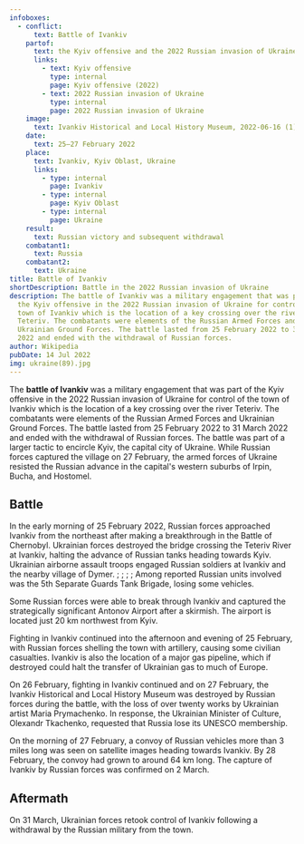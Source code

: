 ```yaml
---
infoboxes:
  - conflict:
      text: Battle of Ivankiv
    partof:
      text: the Kyiv offensive and the 2022 Russian invasion of Ukraine
      links:
        - text: Kyiv offensive
          type: internal
          page: Kyiv offensive (2022)
        - text: 2022 Russian invasion of Ukraine
          type: internal
          page: 2022 Russian invasion of Ukraine
    image:
      text: Ivankiv Historical and Local History Museum, 2022-06-16 (1).jpg
    date:
      text: 25–27 February 2022
    place:
      text: Ivankiv, Kyiv Oblast, Ukraine
      links:
        - type: internal
          page: Ivankiv
        - type: internal
          page: Kyiv Oblast
        - type: internal
          page: Ukraine
    result:
      text: Russian victory and subsequent withdrawal
    combatant1:
      text: Russia
    combatant2:
      text: Ukraine
title: Battle of Ivankiv
shortDescription: Battle in the 2022 Russian invasion of Ukraine
description: The battle of Ivankiv was a military engagement that was part of
  the Kyiv offensive in the 2022 Russian invasion of Ukraine for control of the
  town of Ivankiv which is the location of a key crossing over the river
  Teteriv. The combatants were elements of the Russian Armed Forces and
  Ukrainian Ground Forces. The battle lasted from 25 February 2022 to 31 March
  2022 and ended with the withdrawal of Russian forces.
author: Wikipedia
pubDate: 14 Jul 2022
img: ukraine(89).jpg
---
```


The **battle of Ivankiv** was a military engagement that was part of the Kyiv offensive in the 2022 Russian invasion of Ukraine for control of the town of Ivankiv which is the location of a key crossing over the river Teteriv. The combatants were elements of the Russian Armed Forces and Ukrainian Ground Forces. The battle lasted from 25 February 2022 to 31 March 2022 and ended with the withdrawal of Russian forces. The battle was part of a larger tactic to encircle Kyiv, the capital city of Ukraine. While Russian forces captured the village on 27 February, the armed forces of Ukraine resisted the Russian advance in the capital's western suburbs of Irpin, Bucha, and Hostomel.

## Battle

In the early morning of 25 February 2022, Russian forces approached Ivankiv from the northeast after making a breakthrough in the Battle of Chernobyl. Ukrainian forces destroyed the bridge crossing the Teteriv River at Ivankiv, halting the advance of Russian tanks heading towards Kyiv. Ukrainian airborne assault troops engaged Russian soldiers at Ivankiv and the nearby village of Dymer. ; ; ; ; Among reported Russian units involved was the 5th Separate Guards Tank Brigade, losing some vehicles.

Some Russian forces were able to break through Ivankiv and captured the strategically significant Antonov Airport after a skirmish. The airport is located just 20 km northwest from Kyiv.

Fighting in Ivankiv continued into the afternoon and evening of 25 February, with Russian forces shelling the town with artillery, causing some civilian casualties. Ivankiv is also the location of a major gas pipeline, which if destroyed could halt the transfer of Ukrainian gas to much of Europe.

On 26 February, fighting in Ivankiv continued and on 27 February, the Ivankiv Historical and Local History Museum was destroyed by Russian forces during the battle, with the loss of over twenty works by Ukrainian artist Maria Prymachenko. In response, the Ukrainian Minister of Culture, Olexandr Tkachenko, requested that Russia lose its UNESCO membership.

On the morning of 27 February, a convoy of Russian vehicles more than 3 miles long was seen on satellite images heading towards Ivankiv. By 28 February, the convoy had grown to around 64 km long. The capture of Ivankiv by Russian forces was confirmed on 2 March.

## Aftermath

On 31 March, Ukrainian forces retook control of Ivankiv following a withdrawal by the Russian military from the town.


